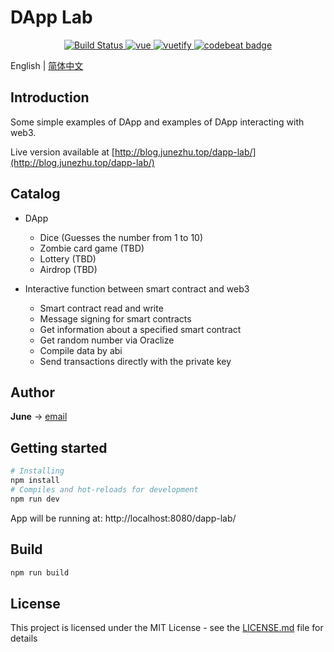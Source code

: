 # DApp Lab

<p align="center">
   	<a href="https://travis-ci.com/june111/dapp-lab" rel="nofollow">
    	<img src="https://travis-ci.com/june111/dapp-lab.svg?branch=master" alt="Build Status" />
  	</a>
	<a href="https://github.com/vuejs/vue">
    	<img src="https://img.shields.io/badge/vue-2.6.10-brightgreen.svg" alt="vue" />
  	</a>
  	<a href="https://github.com/vuetifyjs/vuetify">
    	<img src="https://img.shields.io/badge/vuetify-1.5.7-brightgreen.svg" alt="vuetify" />
  	</a>
	<a href="https://codebeat.co/projects/github-com-june111-dapp-lab-master">
		<img alt="codebeat badge" src="https://codebeat.co/badges/7b7157b4-4535-4285-abd8-03e47d048f5d" />
	</a>
</p>

English | [简体中文](./README.zh-CN.md)

## Introduction

Some simple examples of DApp and examples of DApp interacting with web3.

Live version available at [http://blog.junezhu.top/dapp-lab/](http://blog.junezhu.top/dapp-lab/)

## Catalog

* DApp
	* Dice (Guesses the number from 1 to 10)
	* Zombie card game (TBD)
	* Lottery (TBD)
	* Airdrop (TBD)

* Interactive function between smart contract and web3
	* Smart contract read and write
	* Message signing for smart contracts
	* Get information about a specified smart contract
	* Get random number via Oraclize
	* Compile data by abi
	* Send transactions directly with the private key

## Author

**June** -> [email](mailto:ru-q-ur@163.com)

## Getting started
```bash
# Installing
npm install
# Compiles and hot-reloads for development
npm run dev
```

App will be running at: http://localhost:8080/dapp-lab/

## Build 
```bash
npm run build
```

## License

This project is licensed under the MIT License - see the [LICENSE.md](LICENSE.md) file for details
